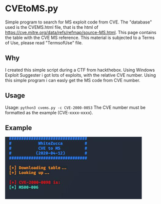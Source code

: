 # CVEtoMS.py
Simple program to search for MS exploit code from CVE.
The "database" used is the CVEMS.html file, that is the html of https://cve.mitre.org/data/refs/refmap/source-MS.html.
This page contains the table with the CVE MS reference.
This material is subjected to a Terms of Use, please read "TermsofUse" file.


## Why
I created this simple script during a CTF from hackthebox. Using Windows Exploit Suggester i got lots of exploits, with the relative CVE number. Using this simple program i can easly get the MS code from CVE number.


## Usage
Usage: `python3 cvems.py -c CVE-2000-0053`
The CVE number must be formatted as the example (CVE-xxxx-xxxx).

## Example
![Searching the MS number corresponding to CVE-2000-0098](Images/cvems.jpg)




